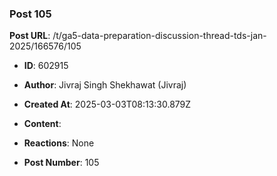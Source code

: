 ### Post 105
**Post URL**: /t/ga5-data-preparation-discussion-thread-tds-jan-2025/166576/105
- **ID**: 602915
- **Author**: Jivraj Singh Shekhawat (Jivraj)
- **Created At**: 2025-03-03T08:13:30.879Z
- **Content**:  
  
- **Reactions**: None
- **Post Number**: 105

